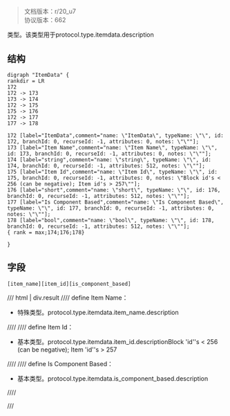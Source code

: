 # <!-- md:samp ItemData -->

> 文档版本：r/20_u7<br/>协议版本：662

<!-- md:samp ItemData -->类型。该类型用于protocol.type.itemdata.description

## 结构

```viz
digraph "ItemData" {
rankdir = LR
172
172 -> 173
173 -> 174
172 -> 175
175 -> 176
172 -> 177
177 -> 178

172 [label="ItemData",comment="name: \"ItemData\", typeName: \"\", id: 172, branchId: 0, recurseId: -1, attributes: 0, notes: \"\""];
173 [label="Item Name",comment="name: \"Item Name\", typeName: \"\", id: 173, branchId: 0, recurseId: -1, attributes: 0, notes: \"\""];
174 [label="string",comment="name: \"string\", typeName: \"\", id: 174, branchId: 0, recurseId: -1, attributes: 512, notes: \"\""];
175 [label="Item Id",comment="name: \"Item Id\", typeName: \"\", id: 175, branchId: 0, recurseId: -1, attributes: 0, notes: \"Block id's < 256 (can be negative); Item id's > 257\""];
176 [label="short",comment="name: \"short\", typeName: \"\", id: 176, branchId: 0, recurseId: -1, attributes: 512, notes: \"\""];
177 [label="Is Component Based",comment="name: \"Is Component Based\", typeName: \"\", id: 177, branchId: 0, recurseId: -1, attributes: 0, notes: \"\""];
178 [label="bool",comment="name: \"bool\", typeName: \"\", id: 178, branchId: 0, recurseId: -1, attributes: 512, notes: \"\""];
{ rank = max;174;176;178}

}

```

## 字段

```title='ItemData'
[item_name][item_id][is_component_based]
```

/// html | div.result
//// define
Item Name：[<!-- md:samp string -->](../types/string.md)

- 特殊类型。protocol.type.itemdata.item_name.description


////
//// define
Item Id：<!-- md:samp short -->

- 基本类型。protocol.type.itemdata.item_id.descriptionBlock 'id''s < 256 (can be negative); Item 'id''s > 257


////
//// define
Is Component Based：<!-- md:samp bool -->

- 基本类型。protocol.type.itemdata.is_component_based.description


////

///

